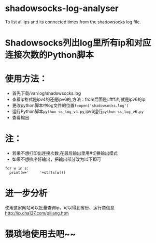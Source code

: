 # shadowsocks-log-analyser
To list all ips and its connected times from the shadowsocks log file.

# Shadowsocks列出log里所有ip和对应连接次数的Python脚本

# 使用方法：
- 首先下载/var/log/shadowsocks.log
- 查看ip格式是ipv4的还是ipv6的,方法：from后面是::ffff:的就是ipv6的ip
- 更改python脚本中log文件的位置`f=open('shadowsocks.log')`
- 运行Python脚本`python ss_log_v4.py`,ipv6运行`python ss_log_v6.py`
- 查看输出

# 注：
- 若果不想打印出连接次数,在最后输出里用#切换输出模式
- 如果不想排序好输出，把输出部分改为以下即可
```
for w in s:
  print(w+'		'+str(s[w]))
```
# 进一步分析
使用这家网站可以批量查询ip，可以得到省份、运行商信息
http://ip.cha127.com/piliang.htm

# 猥琐地使用去吧~~

